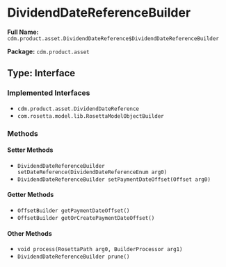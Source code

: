 # DividendDateReferenceBuilder

**Full Name:** `cdm.product.asset.DividendDateReference$DividendDateReferenceBuilder`

**Package:** `cdm.product.asset`

## Type: Interface

### Implemented Interfaces

- `cdm.product.asset.DividendDateReference`
- `com.rosetta.model.lib.RosettaModelObjectBuilder`

### Methods

#### Setter Methods

- `DividendDateReferenceBuilder setDateReference(DividendDateReferenceEnum arg0)`
- `DividendDateReferenceBuilder setPaymentDateOffset(Offset arg0)`

#### Getter Methods

- `OffsetBuilder getPaymentDateOffset()`
- `OffsetBuilder getOrCreatePaymentDateOffset()`

#### Other Methods

- `void process(RosettaPath arg0, BuilderProcessor arg1)`
- `DividendDateReferenceBuilder prune()`

